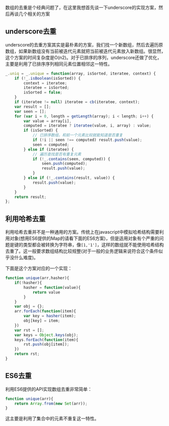 数组的去重是个经典问题了，在这里我想首先谈一下underscore的实现方案，然后再谈几个相关的方案


## underscore去重

underscore的去重方案其实是最朴素的方案，我们找一个新数组，然后去遍历原数组，如果新数组没有当前被迭代元素就把当前被迭代元素放入新数组。很显然，这个方案的时间复杂度是O(n2)。对于已排序的序列，underscore还做了优化，主要是利用了已排序序列相同元素位置相邻这一特性。


```javascript
_.uniq = _.unique = function(array, isSorted, iteratee, context) {
    if (!_.isBoolean(isSorted)) {
        context = iteratee;
        iteratee = isSorted;
        isSorted = false;
    }
    if (iteratee != null) iteratee = cb(iteratee, context);
    var result = [];
    var seen = [];
    for (var i = 0, length = getLength(array); i < length; i++) {
        var value = array[i],
        computed = iteratee ? iteratee(value, i, array) : value;
        if (isSorted) {
            // 已排序数组，和前一个元素比较就能知道是否重复
            if (!i || seen !== computed) result.push(value);
            seen = computed;
        } else if (iteratee) {
            // 遍历查找是否有重复元素
            if (!_.contains(seen, computed)) {
                seen.push(computed);
                result.push(value);
            }
        } else if (!_.contains(result, value)) {
            result.push(value);
        }
    }
    return result;
};
```


## 利用哈希去重

利用哈希去重并不是一种通用的方案。传统上在javascript中模拟哈希结构需要利用对象(想用ES6提供的Map的请看下面的ES6方案)，但是适用对象有个严重的问题是键的类型都会被转换为字符串，像```[1,'1']```，这样的数组就不能使用哈希结构去重了。这一般要求数组结构比较规整(对于一般的业务逻辑来说符合这个条件似乎没什么难度)。

下面是这个方案对应的一个实现：

```javascript
function unique(arr,hasher){
    if(!hasher){
        hasher = function(value){
            return value
        }
    }
    var obj = {};
    arr.forEach(function(item){
        var key = hasher(item);
        obj[key] = item;
    })
    var rst = [];
    var keys = Object.keys(obj);
    keys.forEach(function(item){
        rst.push(obj[item]);
    })
    return rst;
}
```



## ES6去重

利用ES6提供的API实现数组去重非常简单：

```javascript
function unique(arr){
    return Array.from(new Set(arr));
}
```

这主要是利用了集合中的元素不重复这一特性。